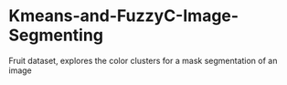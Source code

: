 # Kmeans-and-FuzzyC-Image-Segmenting
Fruit dataset, explores the color clusters for a mask segmentation of an image
